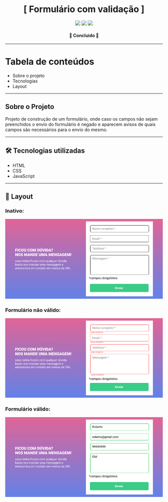 <h1 align="center">[ Formulário com validação ]</h1>

<p align="center">
  <img src="https://img.shields.io/badge/HTML5-E34F26?style=for-the-badge&logo=html5&logoColor=white"> 
  <img src="https://img.shields.io/badge/CSS3-1572B6?style=for-the-badge&logo=css3&logoColor=white">
  <img src=https://img.shields.io/badge/JavaScript-F7DF1E?style=for-the-badge&logo=javascript&logoColor=black>
</p>

<h4 align="center">🚀 Concluido 🚀</h4>

---

Tabela de conteúdos
=================

   * Sobre o projeto
   * Tecnologias
   * Layout

---

## Sobre o Projeto

<p>Projeto de construção de um formulário, onde caso os campos não sejam preenchidos o envio do formulário é negado e aparecem avisos de quais campos são necessários para o envio do mesmo.</p>

---

## 🛠 Tecnologias utilizadas

- HTML
- CSS
- JavaScript

---

## 🎨 Layout

### Inativo:

<img src="./src/imagens/Seção formulário.png">

### Formulário não válido:

<img src="./src/imagens/Seção formulário negado.png">

### Formulário válido:

<img src="./src/imagens/Seção formulário aceito.png">